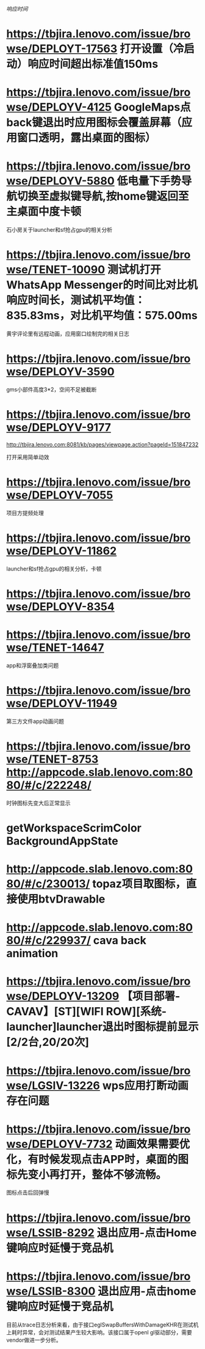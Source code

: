 
###### 响应时间 #####

# https://tbjira.lenovo.com/issue/browse/DEPLOYT-17563  打开设置（冷启动）响应时间超出标准值150ms

# https://tbjira.lenovo.com/issue/browse/DEPLOYV-4125 GoogleMaps点back键退出时应用图标会覆盖屏幕（应用窗口透明，露出桌面的图标）

# https://tbjira.lenovo.com/issue/browse/DEPLOYV-5880 低电量下手势导航切换至虚拟键导航,按home键返回至主桌面中度卡顿

  石小房关于launcher和sf抢占gpu的相关分析

# https://tbjira.lenovo.com/issue/browse/TENET-10090  测试机打开WhatsApp Messenger的时间比对比机响应时间长，测试机平均值：835.83ms，对比机平均值：575.00ms

  黄宇评论里有远程动画，应用窗口绘制完的相关日志

# https://tbjira.lenovo.com/issue/browse/DEPLOYV-3590

  gms小部件高度3*2，空间不足被截断

# https://tbjira.lenovo.com/issue/browse/DEPLOYV-9177
  http://tbjira.lenovo.com:8081/kb/pages/viewpage.action?pageId=151847232

  打开采用简单动效

# https://tbjira.lenovo.com/issue/browse/DEPLOYV-7055

  项目方提频处理

# https://tbjira.lenovo.com/issue/browse/DEPLOYV-11862

  launcher和sf抢占gpu的相关分析，卡顿

# https://tbjira.lenovo.com/issue/browse/DEPLOYV-8354
# https://tbjira.lenovo.com/issue/browse/TENET-14647
  
  app和浮窗叠加类问题

# https://tbjira.lenovo.com/issue/browse/DEPLOYV-11949

  第三方文件app动画问题

# https://tbjira.lenovo.com/issue/browse/TENET-8753   http://appcode.slab.lenovo.com:8080/#/c/222248/

  时钟图标先变大后正常显示

# getWorkspaceScrimColor  BackgroundAppState

# http://appcode.slab.lenovo.com:8080/#/c/230013/  topaz项目取图标，直接使用btvDrawable

# http://appcode.slab.lenovo.com:8080/#/c/229937/ cava back animation

# https://tbjira.lenovo.com/issue/browse/DEPLOYV-13209 【项目部署-CAVAV】[ST][WIFI ROW][系统-launcher]launcher退出时图标提前显示[2/2台,20/20次]	

# https://tbjira.lenovo.com/issue/browse/LGSIV-13226             wps应用打断动画存在问题

# https://tbjira.lenovo.com/issue/browse/DEPLOYV-7732 动画效果需要优化，有时候发现点击APP时，桌面的图标先变小再打开，整体不够流畅。

  图标点击后回弹慢


# https://tbjira.lenovo.com/issue/browse/LSSIB-8292 退出应用-点击Home键响应时延慢于竞品机

# https://tbjira.lenovo.com/issue/browse/LSSIB-8300  退出应用-点击home键响应时延慢于竞品机
 
 目前从trace日志分析来看，由于接口eglSwapBuffersWithDamageKHR在测试机上耗时异常，会对测试结果产生较大影响。该接口属于openl gl驱动部分，需要vendor做进一步分析。




